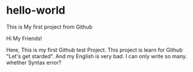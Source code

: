 # hello-world
This is My first project from Github

Hi My Friends!

Here, This is my first Github test Project.
This project is learn for Github "Let's get starded".
And my English is very bad.
I can only write so many.
whether Syntax error?
